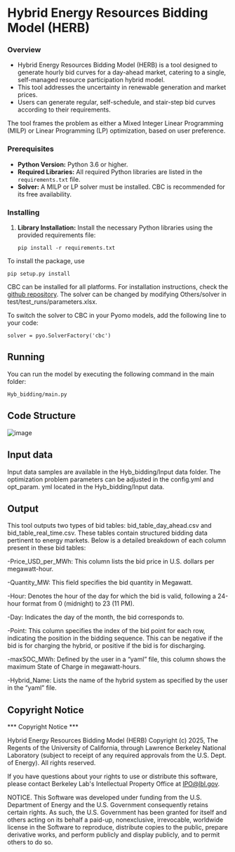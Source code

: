 # Hybrid Energy Resources Bidding Model (HERB)

### Overview
- Hybrid Energy Resources Bidding Model (HERB) is a tool designed to generate hourly bid curves for a day-ahead market, catering to a single, self-managed resource participation hybrid model.
- This tool addresses the uncertainty in renewable generation and market prices.
- Users can generate regular, self-schedule, and stair-step bid curves according to their requirements.

The tool frames the problem as either a Mixed Integer Linear Programming (MILP) or Linear Programming (LP) optimization, based on user preference.

### Prerequisites

- **Python Version:** Python 3.6 or higher.
- **Required Libraries:** All required Python libraries are listed in the `requirements.txt` file.
- **Solver:** A MILP or LP solver must be installed. CBC is recommended for its free availability.

### Installing

1. **Library Installation:**
   Install the necessary Python libraries using the provided requirements file:
   ```
   pip install -r requirements.txt
   ```

To install the package, use

```
pip setup.py install
```
CBC can be installed for all platforms. For installation instructions, check the [github repository](https://github.com/coin-or/Cbc). The solver can be changed by modifying Others/solver in test/test_runs/parameters.xlsx.

To switch the solver to CBC in your Pyomo models, add the following line to your code:

```
solver = pyo.SolverFactory('cbc')
```

## Running

You can run the model by executing the following command in the main folder:

```
Hyb_bidding/main.py
```
## Code Structure 
![image](https://github.com/AnaTiw/Hybrid-Bidding/assets/157315954/53de3401-3023-45a2-a336-4b682692782e)

## Input data
Input data samples  are available in the Hyb_bidding/Input data folder.
The optimization problem parameters can be adjusted in the config.yml and opt_param. yml  located in the Hyb_bidding/Input data.

## Output
This tool outputs two types of bid tables: bid_table_day_ahead.csv and bid_table_real_time.csv. These tables contain structured bidding data pertinent to energy markets. Below is a detailed breakdown of each column present in these bid tables:

-Price_USD_per_MWh: This column lists the bid price in U.S. dollars per megawatt-hour. 

-Quantity_MW: This field specifies the bid quantity in Megawatt. 

-Hour: Denotes the hour of the day for which the bid is valid, following a 24-hour format from 0 (midnight) to 23 (11 PM).

-Day: Indicates the day of the month, the bid corresponds to. 

-Point:  This column specifies the index of the bid point for each row, indicating the position in the bidding sequence. This can be negative if the bid is for charging the hybrid, or positive if the bid is for discharging.

-maxSOC_MWh: Defined by the user in a “yaml” file, this column shows the maximum State of Charge in megawatt-hours.

-Hybrid_Name:  Lists the name of the hybrid system as specified by the user in the  “yaml” file.
  
## Copyright Notice
*** Copyright Notice ***

Hybrid Energy Resources Bidding Model (HERB) Copyright (c) 2025, The Regents of the University of California, through Lawrence Berkeley National Laboratory (subject to receipt of any required approvals from the U.S. Dept. of Energy). All rights reserved.

If you have questions about your rights to use or distribute this software,
please contact Berkeley Lab's Intellectual Property Office at
IPO@lbl.gov.

NOTICE.  This Software was developed under funding from the U.S. Department
of Energy and the U.S. Government consequently retains certain rights.  As
such, the U.S. Government has been granted for itself and others acting on
its behalf a paid-up, nonexclusive, irrevocable, worldwide license in the
Software to reproduce, distribute copies to the public, prepare derivative 
works, and perform publicly and display publicly, and to permit others to do so.